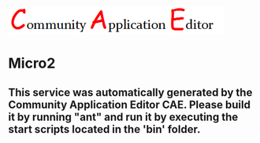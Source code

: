 ![CAE](https://github.com/PhilCAEOrg2/microservice-14/blob/master/img/logo.png)  

Micro2
===================


This service was automatically generated by the Community Application Editor CAE. Please build it by running "ant" and run it by executing the start scripts located in the 'bin' folder.
---------------

